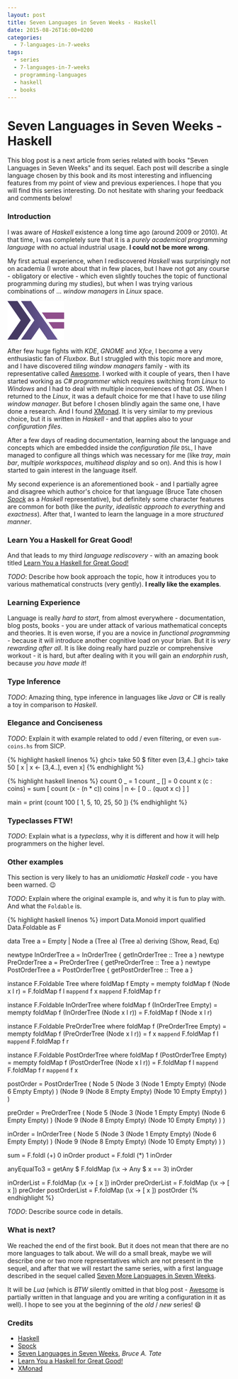 ```yaml
---
layout: post
title: Seven Languages in Seven Weeks - Haskell
date: 2015-08-26T16:00+0200
categories:
  - 7-languages-in-7-weeks
tags:
  - series
  - 7-languages-in-7-weeks
  - programming-languages
  - haskell
  - books
---
```


# Seven Languages in Seven Weeks - Haskell

<quote class="disclaimer">This blog post is a next article from series related with books "Seven Languages in Seven Weeks" and its sequel. Each post will describe a single language chosen by this book and its most interesting and influencing features from my point of view and previous experiences. I hope that you will find this series interesting. Do not hesitate with sharing your feedback and comments below!</quote>

### Introduction

I was aware of *Haskell* existence a long time ago (around 2009 or 2010). At that time, I was completely sure that it is a *purely academical programming language* with no actual industrial usage. **I could not be more wrong**.

My first actual experience, when I rediscovered *Haskell* was surprisingly not on academia (I wrote about that in few places, but I have not got any course - obligatory or elective - which even slightly touches the topic of functional programming during my studies), but when I was trying various combinations of ... *window managers* in *Linux* space.

<img class="right haskell-logo" alt="Haskell Logo" src="/assets/HaskellLogo.png" />

After few huge fights with *KDE*, *GNOME* and *Xfce*, I become a very enthusiastic fan of *Fluxbox*. But I struggled with this topic more and more, and I have discovered *tiling window managers* family - with its representative called [Awesome](http://awesome.naquadah.org). I worked with it couple of years, then I have started working as *C# programmer* which requires switching from *Linux* to *Windows* and I had to deal with multiple inconveniences of that *OS*. When I returned to the *Linux*, it was a default choice for me that I have to use *tiling window manager*. But before I chosen blindly again the same one, I have done a research. And I found [XMonad](http://www.xmonad.org). It is very similar to my previous choice, but it is written in *Haskell* - and that applies also to your *configuration files*.

After a few days of reading documentation, learning about the language and concepts which are embedded inside the *configuration file* `DSL`, I have managed to configure all things which was necessary for me (like *tray*, *main bar*, *multiple workspaces*, *multihead display* and so on). And this is how I started to gain interest in the language itself.

My second experience is an aforementioned book - and I partially agree and disagree which author's choice for that language (Bruce Tate chosen [*Spock*](https://en.wikipedia.org/wiki/Spock) as a *Haskell* representative), but definitely some character features are common for both (like the *purity*, *idealistic approach to everything* and *exactness*). After that, I wanted to learn the language in a more *structured manner*.

### Learn You a Haskell for Great Good!

And that leads to my third *language rediscovery* - with an amazing book titled [Learn You a Haskell for Great Good!](http://learnyouahaskell.com/chapters)

*TODO*: Describe how book approach the topic, how it introduces you to various mathematical constructs (very gently). **I really like the examples**.

### Learning Experience

Language is really *hard to start*, from almost everywhere - documentation, blog posts, books - you are under attack of various mathematical concepts and theories. It is even worse, if you are a novice in *functional programming* - because it will introduce another cognitive load on your brian. But it is *very rewarding after all*. It is like doing really hard puzzle or comprehensive workout - it is hard, but after dealing with it you will gain an *endorphin rush*, because *you have made it*!

### Type Inference

*TODO*: Amazing thing, type inference in languages like *Java* or *C#* is really a toy in comparison to *Haskell*.

### Elegance and Conciseness

*TODO*: Explain it with example related to odd / even filtering, or even `sum-coins.hs` from SICP.

{% highlight haskell linenos %}
ghci> take 50 $ filter even [3,4..]
ghci> take 50 [ x | x <- [3,4..], even x]
{% endhighlight %}

{% highlight haskell linenos %}
count 0         _   = 1
count _ []          = 0
count x (c : coins) = sum [ count (x - (n * c)) coins | n <- [ 0 .. (quot x c) ] ]
 
main = print (count 100 [ 1, 5, 10, 25, 50 ])
{% endhighlight %}

### Typeclasses FTW!

*TODO*: Explain what is a *typeclass*, why it is different and how it will help programmers on the higher level.

### Other examples

This section is very likely to has an *unidiomatic Haskell code* - you have been warned. :wink:

*TODO*: Explain where the original example is, and why it is fun to play with. And what the `Foldable` is.

{% highlight haskell linenos %}
import Data.Monoid
import qualified Data.Foldable as F

data Tree a = Empty | Node a (Tree a) (Tree a) deriving (Show, Read, Eq)

newtype InOrderTree a = InOrderTree { getInOrderTree :: Tree a }
newtype PreOrderTree a = PreOrderTree { getPreOrderTree :: Tree a }
newtype PostOrderTree a = PostOrderTree { getPostOrderTree :: Tree a }

instance F.Foldable Tree where
    foldMap f Empty        = mempty
    foldMap f (Node x l r) = F.foldMap f l `mappend`
                             f x           `mappend`
                             F.foldMap f r

instance F.Foldable InOrderTree where
    foldMap f (InOrderTree Empty)        = mempty
    foldMap f (InOrderTree (Node x l r)) = F.foldMap f (Node x l r)

instance F.Foldable PreOrderTree where
    foldMap f (PreOrderTree Empty)        = mempty
    foldMap f (PreOrderTree (Node x l r)) = f x           `mappend`
                                            F.foldMap f l `mappend`
                                            F.foldMap f r

instance F.Foldable PostOrderTree where
    foldMap f (PostOrderTree Empty)        = mempty
    foldMap f (PostOrderTree (Node x l r)) = F.foldMap f l `mappend`
                                             F.foldMap f r `mappend`
                                             f x

postOrder = PostOrderTree (
             Node 5
              (Node 3
                (Node 1 Empty Empty)
                (Node 6 Empty Empty)
              )
              (Node 9
                (Node 8 Empty Empty)
                (Node 10 Empty Empty)
              )
           )

preOrder = PreOrderTree (
             Node 5
              (Node 3
                (Node 1 Empty Empty)
                (Node 6 Empty Empty)
              )
              (Node 9
                (Node 8 Empty Empty)
                (Node 10 Empty Empty)
              )
           )

inOrder = InOrderTree (
            Node 5
             (Node 3
               (Node 1 Empty Empty)
               (Node 6 Empty Empty)
             )
             (Node 9
               (Node 8 Empty Empty)
               (Node 10 Empty Empty)
             )
          )

sum = F.foldl (+) 0 inOrder
product = F.foldl (*) 1 inOrder

anyEqualTo3 = getAny $ F.foldMap (\x -> Any $ x == 3) inOrder

inOrderList = F.foldMap (\x -> [ x ]) inOrder
preOrderList = F.foldMap (\x -> [ x ]) preOrder
postOrderList = F.foldMap (\x -> [ x ]) postOrder
{% endhighlight %}

*TODO*: Describe source code in details.

### What is next?

We reached the end of the first book. But it does not mean that there are no more languages to talk about. We will do a small break, maybe we will describe one or two more representatives which are not present in the sequel, and after that we will restart the same series, with a first language described in the sequel called [Seven More Languages in Seven Weeks](https://pragprog.com/book/7lang/seven-more-languages-in-seven-weeks).

It will be *Lua* (which is *BTW* silently omitted in that blog post - [Awesome](https://en.wikipedia.org/wiki/Awesome_(window_manager)) is partially written in that language and you are writing a configuration in it as well). I hope to see you at the beginning of the *old* / *new* series! :smile:

### Credits

- [Haskell](https://www.haskell.org/)
- [Spock](https://en.wikipedia.org/wiki/Spock)
- [Seven Languages in Seven Weeks](https://pragprog.com/book/btlang/seven-languages-in-seven-weeks), *Bruce A. Tate*
- [Learn You a Haskell for Great Good!](http://learnyouahaskell.com/chapters)
- [XMonad](http://www.xmonad.org)
